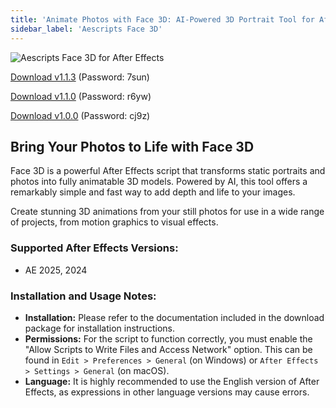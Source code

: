 ```yaml
---
title: 'Animate Photos with Face 3D: AI-Powered 3D Portrait Tool for After Effects'
sidebar_label: 'Aescripts Face 3D'
---
```


![Aescripts Face 3D for After Effects](/img/face-3d.jpg)

[Download v1.1.3](https://pan.baidu.com/s/1qWeVJ9yjVexiF7RYUtHufQ?pwd=7sun) (Password: 7sun)

[Download v1.1.0](https://pan.baidu.com/s/1g3cMrgqb38MmULys0922cA?pwd=r6yw) (Password: r6yw)

[Download v1.0.0](https://pan.baidu.com/s/1T_ftswS_OAP47vDjpXs9Ug?pwd=cj9z) (Password: cj9z)

## Bring Your Photos to Life with Face 3D

Face 3D is a powerful After Effects script that transforms static portraits and photos into fully animatable 3D models. Powered by AI, this tool offers a remarkably simple and fast way to add depth and life to your images.

Create stunning 3D animations from your still photos for use in a wide range of projects, from motion graphics to visual effects.

### Supported After Effects Versions:

-   AE 2025, 2024

### Installation and Usage Notes:

-   **Installation:** Please refer to the documentation included in the download package for installation instructions.
-   **Permissions:** For the script to function correctly, you must enable the "Allow Scripts to Write Files and Access Network" option. This can be found in `Edit > Preferences > General` (on Windows) or `After Effects > Settings > General` (on macOS).
-   **Language:** It is highly recommended to use the English version of After Effects, as expressions in other language versions may cause errors.
